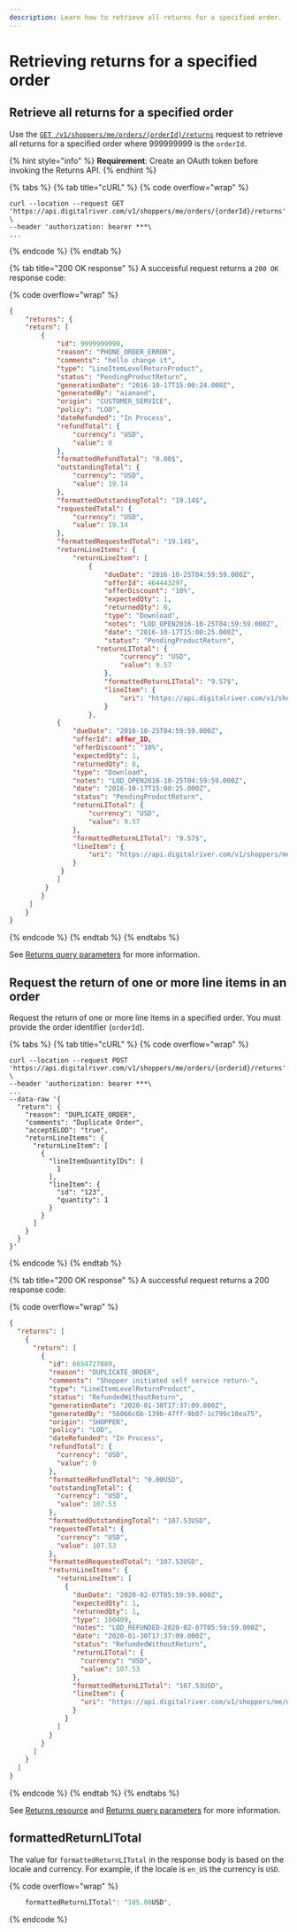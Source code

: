 ```yaml
---
description: Learn how to retrieve all returns for a specified order.
---
```


# Retrieving returns for a specified order

## Retrieve all returns for a specified order

Use the [`GET /v1/shoppers/me/orders/(orderId)/returns`](https://www.digitalriver.com/docs/commerce-shopper-api/#tag/Returns/paths/\~1v1\~1shoppers\~1me\~1orders\~1%7BorderId%7D\~1returns/get) request to retrieve all returns for a specified order where 999999999 is the `orderId`.

{% hint style="info" %}
**Requirement**: Create an OAuth token before invoking the Returns API.
{% endhint %}

{% tabs %}
{% tab title="cURL" %}
{% code overflow="wrap" %}
```http
curl --location --request GET 'https://api.digitalriver.com/v1/shoppers/me/orders/{orderId}/returns' \
--header 'authorization: bearer ***\
...
```
{% endcode %}
{% endtab %}

{% tab title="200 OK response" %}
A successful request returns a `200 OK` response code:

{% code overflow="wrap" %}
```json
{
	"returns": {
	"return": [
		{
			"id": 9999999999,
			"reason": "PHONE_ORDER_ERROR",
			"comments": "hello change it",
			"type": "LineItemLevelReturnProduct",
			"status": "PendingProductReturn",
			"generationDate": "2016-10-17T15:00:24.000Z",
			"generatedBy": "aianand",
			"origin": "CUSTOMER_SERVICE",
			"policy": "LOD",
			"dateRefunded": "In Process",
			"refundTotal": {
				"currency": "USD",
				"value": 0
			},
			"formattedRefundTotal": "0.00$",
			"outstandingTotal": {
				"currency": "USD",
				"value": 19.14
			},
			"formattedOutstandingTotal": "19.14$",
			"requestedTotal": {
				"currency": "USD",
				"value": 19.14
			},
			"formattedRequestedTotal": "19.14$",
			"returnLineItems": {
				"returnLineItem": [
					{
						"dueDate": "2016-10-25T04:59:59.000Z",
						"offerId": 464443297,
						"offerDiscount": "10%",
						"expectedQty": 1,
						"returnedQty": 0,
						"type": "Download",
						"notes": "LOD_OPEN2016-10-25T04:59:59.000Z",
						"date": "2016-10-17T15:00:25.000Z",
						"status": "PendingProductReturn",
					  "returnLITotal": {
							"currency": "USD",
							"value": 9.57
						},
						"formattedReturnLITotal": "9.57$",
						"lineItem": {
							"uri": "https://api.digitalriver.com/v1/shoppers/me/orders/order_ID/line-items/lin_item_ID"
						}
					},
			{
				"dueDate": "2016-10-25T04:59:59.000Z",
				"offerId": offer_ID,
				"offerDiscount": "10%",
				"expectedQty": 1,
				"returnedQty": 0,
				"type": "Download",
				"notes": "LOD_OPEN2016-10-25T04:59:59.000Z",
				"date": "2016-10-17T15:00:25.000Z",
				"status": "PendingProductReturn",
				"returnLITotal": {
					"currency": "USD",
					"value": 9.57
				},
				"formattedReturnLITotal": "9.57$",
				"lineItem": {
					"uri": "https://api.digitalriver.com/v1/shoppers/me/orders/order_ID/line-items/line_item_ID"
				}
			 }
			]
		 }
		}
	 ]
	}
}
```
{% endcode %}
{% endtab %}
{% endtabs %}

See [Returns query parameters](../../../general-resources/shopper-apis-reference/returns/#returns-query-parameters) for more information.

## Request the return of one or more line items in an order

Request the return of one or more line items in a specified order. You must provide the order identifier (`orderId`).

{% tabs %}
{% tab title="cURL" %}
{% code overflow="wrap" %}
```http
curl --location --request POST 'https://api.digitalriver.com/v1/shoppers/me/orders/{orderid}/returns' \
--header 'authorization: bearer ***\
...
--data-raw '{
  "return": {
    "reason": "DUPLICATE_ORDER",
    "comments": "Duplicate Order",
    "acceptELOD": "true",
    "returnLineItems": {
      "returnLineItem": [
        {
          "lineItemQuantityIDs": [
            1
          ],
          "lineItem": {
            "id": "123",
            "quantity": 1
          }
        }
      ]
    }
  }
}'  
```
{% endcode %}
{% endtab %}

{% tab title="200 OK response" %}
A successful request returns a 200 response code:

{% code overflow="wrap" %}
```json
{
  "returns": [
    {
      "return": [
        {
          "id": 6654727889,
          "reason": "DUPLICATE_ORDER",
          "comments": "Shopper initiated self service return-",
          "type": "LineItemLevelReturnProduct",
          "status": "RefundedWithoutReturn",
          "generationDate": "2020-01-30T17:37:09.000Z",
          "generatedBy": "56066c6b-139b-47ff-9b07-1c799c10ea75",
          "origin": "SHOPPER",
          "policy": "LOD",
          "dateRefunded": "In Process",
          "refundTotal": {
            "currency": "USD",
            "value": 0
          },
          "formattedRefundTotal": "0.00USD",
          "outstandingTotal": {
            "currency": "USD",
            "value": 107.53
          },
          "formattedOutstandingTotal": "107.53USD",
          "requestedTotal": {
            "currency": "USD",
            "value": 107.53
          },
          "formattedRequestedTotal": "107.53USD",
          "returnLineItems": {
            "returnLineItem": [
              {
                "dueDate": "2020-02-07T05:59:59.000Z",
                "expectedQty": 1,
                "returnedQty": 1,
                "type": 100409,
                "notes": "LOD_REFUNDED-2020-02-07T05:59:59.000Z",
                "date": "2020-01-30T17:37:09.000Z",
                "status": "RefundedWithoutReturn",
                "returnLITotal": {
                  "currency": "USD",
                  "value": 107.53
                },
                "formattedReturnLITotal": "107.53USD",
                "lineItem": {
                  "uri": "https://api.digitalriver.com/v1/shoppers/me/orders/793374880082/line-items/793451150082"
                }
              }
            ]
          }
        }
      ]
    }
  ]
}
```
{% endcode %}
{% endtab %}
{% endtabs %}

See [Returns resource](../../../general-resources/shopper-apis-reference/returns/#returns-resource) and [Returns query parameters](../../../general-resources/shopper-apis-reference/returns/#returns-query-parameters) for more information.

## formattedReturnLITotal

The value for `formattedReturnLITotal` in the response body is based on the locale and currency. For example, if the locale is `en_US` the currency is `USD`.

{% code overflow="wrap" %}
```javascript
    formattedReturnLITotal": "105.00USD",
```
{% endcode %}
